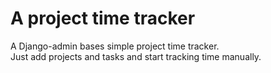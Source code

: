 # A project time tracker

A Django-admin bases simple project time tracker.  
Just add projects and tasks and start tracking time manually.   
